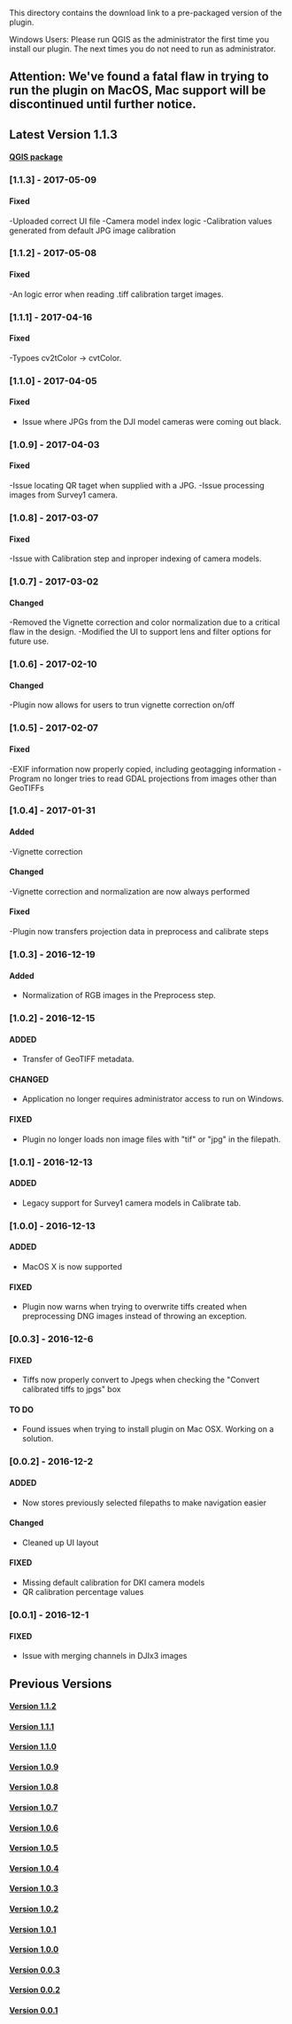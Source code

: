 This directory contains the download link to a pre-packaged version of the plugin.

Windows Users: Please run QGIS as the administrator the first time you install our plugin. The next times you do not need to run as administrator.

## Attention: We've found a fatal flaw in trying to run the plugin on MacOS, Mac support will be discontinued until further notice.

## Latest Version 1.1.3
#### [QGIS package](http://www.docs.peauproductions.com/qgis/MAPIR_Processing_05092017.zip)


### [1.1.3] - 2017-05-09
#### Fixed
-Uploaded correct UI file
-Camera model index logic
-Calibration values generated from default JPG image calibration

### [1.1.2] - 2017-05-08
#### Fixed
-An logic error when reading .tiff calibration target images.

### [1.1.1] - 2017-04-16
#### Fixed
-Typoes cv2tColor -> cvtColor.

### [1.1.0] - 2017-04-05
#### Fixed
- Issue where JPGs from the DJI model cameras were coming out black.

### [1.0.9] - 2017-04-03
#### Fixed
-Issue locating QR taget when supplied with a JPG.
-Issue processing images from Survey1 camera.

### [1.0.8] - 2017-03-07
#### Fixed
-Issue with Calibration step and inproper indexing of camera models.

### [1.0.7] - 2017-03-02
#### Changed
-Removed the Vignette correction and color normalization due to a critical flaw in the design. 
-Modified the UI to support lens and filter options for future use.

### [1.0.6] - 2017-02-10
#### Changed
-Plugin now allows for users to trun vignette correction on/off

### [1.0.5] - 2017-02-07
#### Fixed
-EXIF information now properly copied, including geotagging information
-Program no longer tries to read GDAL projections from images other than GeoTIFFs

### [1.0.4] - 2017-01-31
#### Added
-Vignette correction

#### Changed
-Vignette correction and normalization are now always performed

#### Fixed
-Plugin now transfers projection data in preprocess and calibrate steps

### [1.0.3] - 2016-12-19
#### Added
- Normalization of RGB images in the Preprocess step.

### [1.0.2] - 2016-12-15
#### ADDED
- Transfer of GeoTIFF metadata.

#### CHANGED
- Application no longer requires administrator access to run on Windows.

#### FIXED
- Plugin no longer loads non image files with "tif" or "jpg" in the filepath.

### [1.0.1] - 2016-12-13
#### ADDED
- Legacy support for Survey1 camera models in Calibrate tab.

### [1.0.0] - 2016-12-13
#### ADDED
- MacOS X is now supported

#### FIXED
- Plugin now warns when trying to overwrite tiffs created when preprocessing DNG images instead of throwing an exception.

### [0.0.3] - 2016-12-6
#### FIXED
- Tiffs now properly convert to Jpegs when checking the "Convert calibrated tiffs to jpgs" box

#### TO DO
- Found issues when trying to install plugin on Mac OSX. Working on a solution.

### [0.0.2] - 2016-12-2
#### ADDED
- Now stores previously selected filepaths to make navigation easier

#### Changed
- Cleaned up UI layout

#### FIXED
- Missing default calibration for DKI camera models
- QR calibration percentage values

### [0.0.1] - 2016-12-1
#### FIXED
- Issue with merging channels in DJIx3 images

## Previous Versions

#### [Version 1.1.2](http://www.docs.peauproductions.com/qgis/MAPIR_Processing_05082017.zip)

#### [Version 1.1.1](http://www.docs.peauproductions.com/qgis/MAPIR_Processing_04162017.zip)

#### [Version 1.1.0](http://www.docs.peauproductions.com/qgis/MAPIR_Processing_04052017.zip)

#### [Version 1.0.9](http://www.docs.peauproductions.com/qgis/MAPIR_Processing_04032017.zip)

#### [Version 1.0.8](http://www.docs.peauproductions.com/qgis/MAPIR_Processing_03072017.zip)

#### [Version 1.0.7](http://www.docs.peauproductions.com/qgis/MAPIR_Processing_03022017.zip)

#### [Version 1.0.6](http://www.docs.peauproductions.com/qgis/MAPIR_Processing_02102017.zip)

#### [Version 1.0.5](http://www.docs.peauproductions.com/qgis/MAPIR_Processing_02072017.zip)

#### [Version 1.0.4](http://www.docs.peauproductions.com/qgis/MAPIR_Processing_01312017.zip)

#### [Version 1.0.3](http://www.docs.peauproductions.com/qgis/MAPIR_Processing_12192016.zip)

#### [Version 1.0.2](http://www.docs.peauproductions.com/qgis/MAPIR_Processing_12152016.zip)

#### [Version 1.0.1](http://www.docs.peauproductions.com/qgis/MAPIR_Processing_12142016.zip)

#### [Version 1.0.0](http://www.docs.peauproductions.com/qgis/MAPIR_Processing_12132016.zip)

#### [Version 0.0.3](http://www.docs.peauproductions.com/qgis/MAPIR_Processing_12062016.zip)

#### [Version 0.0.2](http://www.docs.peauproductions.com/qgis/MAPIR_Processing_12022016.zip)

#### [Version 0.0.1](http://www.docs.peauproductions.com/qgis/MAPIR_Processing_12012016.zip)
